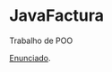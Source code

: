 # JavaFactura
Trabalho de POO

[Enunciado](https://github.com/hf97/JavaFactura/blob/master/POO-TP_1718-vf(1).pdf).
